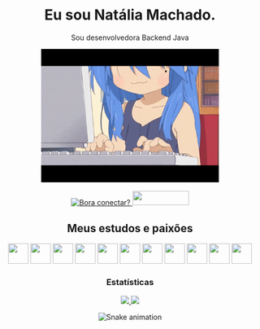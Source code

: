 <h1 align="center">Eu sou Natália Machado.</h1>
<div align="center">
	<p>
	Sou desenvolvedora Backend Java
	</p>
	<p align="center">
	  <img src="JKkW.gif" width="350">
	</p>
</div>
<div align="center">
    <a href="https://www.linkedin.com/in/nataliasfmmachado/" target="_blank">
        <img title="Bora conectar?" src="https://img.shields.io/badge/LinkedIn-0077B5?style=for-the-badge&logo=linkedin&logoColor=white">
    </a>
    <a href="mailto:nataliasfmmachado@gmail.com" target="_blank">
        <img src="https://img.shields.io/badge/Gmail-D14836?style=for-the-badge&logo=gmail&logoColor=white" width="111px" height="28px">
    </a>
</div>
<h2 align="center">Meus estudos e paixões</h2>
<div align="center">
	<img src="https://cdn.jsdelivr.net/gh/devicons/devicon/icons/java/java-original.svg" width="40" height="40"/>  
	<img src="https://cdn.jsdelivr.net/gh/devicons/devicon/icons/spring/spring-original.svg" width="40" height="40"/>
    	<img src="https://cdn.jsdelivr.net/gh/devicons/devicon/icons/typescript/typescript-original.svg" width="40" height="40"/>
    	<img src="https://cdn.jsdelivr.net/gh/devicons/devicon/icons/vscode/vscode-original-wordmark.svg" width="40" height="40"/>
	<img src="https://cdn.jsdelivr.net/gh/devicons/devicon/icons/cucumber/cucumber-plain.svg" width="40" height="40"/>
	<img src="https://cdn.jsdelivr.net/gh/devicons/devicon/icons/selenium/selenium-original.svg" width="40" height="40"/>
	<img src="https://cdn.jsdelivr.net/gh/devicons/devicon/icons/docker/docker-original.svg" width="40" height="40"/>
	<img src="https://cdn.jsdelivr.net/gh/devicons/devicon/icons/eclipse/eclipse-original.svg" width="40" height="40"/>
	<img src="https://cdn.jsdelivr.net/gh/devicons/devicon/icons/quasar/quasar-original.svg" width="40" height="40"/>
	<img src="https://cdn.jsdelivr.net/gh/devicons/devicon/icons/angular/angular-original.svg" width="40" height="40"/>
	<img src="https://cdn.jsdelivr.net/gh/devicons/devicon/icons/swagger/swagger-original.svg" width="40" height="40"/>
</div>
          
<h3 align="center">Estatísticas</h3>
<div align="center">
	<a href="https://github.com/nataliamacmac">  
  <img height="140" src="https://github-readme-stats.vercel.app/api/top-langs/?username=nataliamacmac&layout=compact&langs_count=7&theme=dracula"/>  
  <img height="140" src="https://github-readme-stats.vercel.app/api?username=nataliamacmac&show_icons=true&theme=dracula&include_all_commits=true&count_private=true"/> 
	</a>
	
![Snake animation](https://github.com/nataliamacmac/nataliamacmac/blob/output/github-contribution-grid-snake.svg)

</div>
